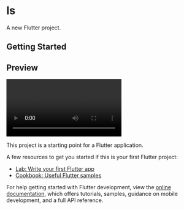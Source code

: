 # ls

A new Flutter project.

## Getting Started
## Preview

<video controls width="300">
  <source src="F:\Firebase" type="video/mp4">
  Your browser does not support the video tag.
</video>

This project is a starting point for a Flutter application.

A few resources to get you started if this is your first Flutter project:

- [Lab: Write your first Flutter app](https://docs.flutter.dev/get-started/codelab)
- [Cookbook: Useful Flutter samples](https://docs.flutter.dev/cookbook)

For help getting started with Flutter development, view the
[online documentation](https://docs.flutter.dev/), which offers tutorials,
samples, guidance on mobile development, and a full API reference.
